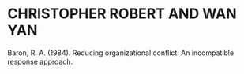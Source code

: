 # CHRISTOPHER ROBERT AND WAN YAN

Baron, R. A. (1984). Reducing organizational conﬂict: An incompatible response approach.